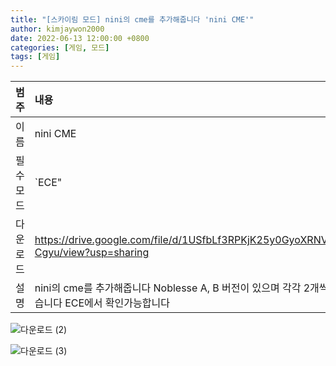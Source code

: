 ```yaml
---
title: "[스카이림 모드] nini의 cme를 추가해줍니다 'nini CME'"
author: kimjaywon2000
date: 2022-06-13 12:00:00 +0800
categories: [게임, 모드]
tags: [게임]
---
```


| 범주             | 내용            |
|:----------------|:---------------|
| 이름             | nini CME  |
| 필수 모드         | `ECE"           |
| 다운로드          | <https://drive.google.com/file/d/1USfbLf3RPKjK25y0GyoXRNV9ws3-Cgyu/view?usp=sharing> |
| 설명             | nini의 cme를 추가해줍니다 Noblesse A, B 버전이 있으며 각각 2개씩 들어있습니다 ECE에서 확인가능합니다      |

![다운로드 (2)](https://user-images.githubusercontent.com/76558033/173473888-fe795111-8b1c-438a-b3e4-4108a1bccf4c.png)

![다운로드 (3)](https://user-images.githubusercontent.com/76558033/173473907-61b34d76-e9e0-4864-83ea-ce5be512b0f1.png)
